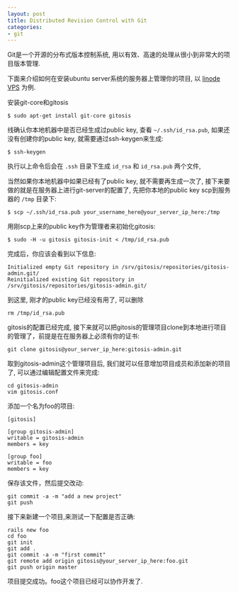 ```yaml
---
layout: post
title: Distributed Revision Control with Git
categories:
- git
---
```


Git是一个开源的分布式版本控制系统, 用以有效、高速的处理从很小到非常大的项目版本管理.

下面来介绍如何在安装ubuntu server系统的服务器上管理你的项目, 以 [linode VPS][0] 为例.  

安装git-core和gitosis  

    $ sudo apt-get install git-core gitosis

线确认你本地机器中是否已经生成过public key, 查看 `~/.ssh/id_rsa.pub`, 如果还没有创建你的public key, 就需要通过ssh-keygen来生成:

    $ ssh-keygen
    
执行以上命令后会在 `.ssh` 目录下生成 `id_rsa` 和 `id_rsa.pub` 两个文件,

当然如果你本地机器中如果已经有了public key, 就不需要再生成一次了, 接下来要做的就是在服务器上进行git-server的配置了, 先把你本地的public key scp到服务器的 `/tmp` 目录下:  

    $ scp ~/.ssh/id_rsa.pub your_username_here@your_server_ip_here:/tmp

用刚scp上来的public key作为管理者来初始化gitosis:

    $ sudo -H -u gitosis gitosis-init < /tmp/id_rsa.pub

完成后，你应该会看到以下信息:

    Initialized empty Git repository in /srv/gitosis/repositories/gitosis-admin.git/
    Reinitialized existing Git repository in /srv/gitosis/repositories/gitosis-admin.git/
    
到这里, 刚才的public key已经没有用了, 可以删除

    rm /tmp/id_rsa.pub

gitosis的配置已经完成, 接下来就可以把gitosis的管理项目clone到本地进行项目的管理了，前提是在在服务器上必须有你的证书:

    git clone gitosis@your_server_ip_here:gitosis-admin.git

取到gitosis-admin这个管理项目后, 我们就可以任意增加项目成员和添加新的项目了, 可以通过编辑配置文件来完成:

    cd gitosis-admin
    vim gitosis.conf

添加一个名为foo的项目:  

    [gitosis]

    [group gitosis-admin]
    writable = gitosis-admin
    members = key

    [group foo]
    writable = foo
    members = key

保存该文件，然后提交改动:  

    git commit -a -m "add a new project"
    git push

接下来新建一个项目,来测试一下配置是否正确:  

    rails new foo
    cd foo
    git init
    git add .
    git commit -a -m "first commit"
    git remote add origin gitosis@your_server_ip_here:foo.git
    git push origin master

项目提交成功。foo这个项目已经可以协作开发了.

  [0]: http://www.llinode.com